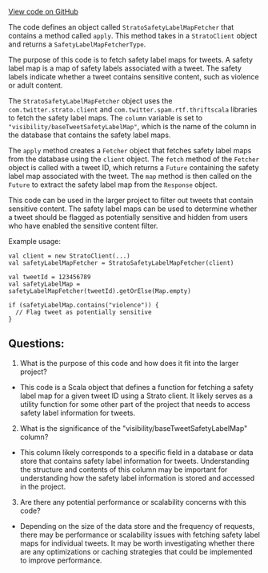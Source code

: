 [View code on GitHub](https://github.com/misbahsy/the-algorithm/visibilitylib/src/main/scala/com/twitter/visibility/interfaces/common/tweets/StratoSafetyLabelMapFetcher.scala)

The code defines an object called `StratoSafetyLabelMapFetcher` that contains a method called `apply`. This method takes in a `StratoClient` object and returns a `SafetyLabelMapFetcherType`. 

The purpose of this code is to fetch safety label maps for tweets. A safety label map is a map of safety labels associated with a tweet. The safety labels indicate whether a tweet contains sensitive content, such as violence or adult content. 

The `StratoSafetyLabelMapFetcher` object uses the `com.twitter.strato.client` and `com.twitter.spam.rtf.thriftscala` libraries to fetch the safety label maps. The `column` variable is set to `"visibility/baseTweetSafetyLabelMap"`, which is the name of the column in the database that contains the safety label maps. 

The `apply` method creates a `Fetcher` object that fetches safety label maps from the database using the `client` object. The `fetch` method of the `Fetcher` object is called with a tweet ID, which returns a `Future` containing the safety label map associated with the tweet. The `map` method is then called on the `Future` to extract the safety label map from the `Response` object. 

This code can be used in the larger project to filter out tweets that contain sensitive content. The safety label maps can be used to determine whether a tweet should be flagged as potentially sensitive and hidden from users who have enabled the sensitive content filter. 

Example usage:

```
val client = new StratoClient(...)
val safetyLabelMapFetcher = StratoSafetyLabelMapFetcher(client)

val tweetId = 123456789
val safetyLabelMap = safetyLabelMapFetcher(tweetId).getOrElse(Map.empty)

if (safetyLabelMap.contains("violence")) {
  // Flag tweet as potentially sensitive
}
```
## Questions: 
 1. What is the purpose of this code and how does it fit into the larger project?
- This code is a Scala object that defines a function for fetching a safety label map for a given tweet ID using a Strato client. It likely serves as a utility function for some other part of the project that needs to access safety label information for tweets.

2. What is the significance of the "visibility/baseTweetSafetyLabelMap" column?
- This column likely corresponds to a specific field in a database or data store that contains safety label information for tweets. Understanding the structure and contents of this column may be important for understanding how the safety label information is stored and accessed in the project.

3. Are there any potential performance or scalability concerns with this code?
- Depending on the size of the data store and the frequency of requests, there may be performance or scalability issues with fetching safety label maps for individual tweets. It may be worth investigating whether there are any optimizations or caching strategies that could be implemented to improve performance.